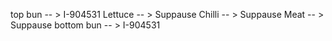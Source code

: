top bun -- > I-904531
Lettuce -- > Suppause
Chilli -- > Suppause
Meat -- > Suppause
bottom bun -- > I-904531
